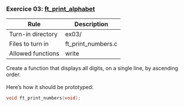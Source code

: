 ### Exercice 03: [ft_print_alphabet](https://github.com/silvagomez/42piscine/blob/main/C_00/ex01/ft_print_numbers.c)

| Rule              | Description         |
| ----------------- | ------------------- |
| Turn-in directory | ex03/               |
| Files to turn in  | ft_print_numbers.c  |
| Allowed functions | write               |

Create a function that displays all digits, on a single line, by ascending order.
<br><br>
Here’s how it should be prototyped:
```c
void ft_print_numbers(void);
```
